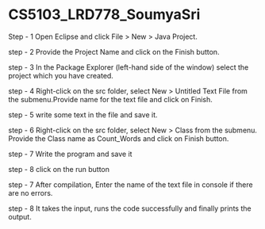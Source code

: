 # CS5103_LRD778_SoumyaSri

Step - 1
Open Eclipse and click File > New > Java Project.

step - 2
Provide the Project Name and click on the Finish button.

step - 3
In the Package Explorer (left-hand side of the window) select the project which you have created.

step - 4
Right-click on the src folder, select New > Untitled Text File from the submenu.Provide name for the text file and click on Finish.

step - 5
write some text in the file and save it.

step - 6
Right-click on the src folder, select New > Class from the submenu. Provide the Class name as Count_Words and click on Finish button.

step - 7
Write the program and save it

step - 8
click on the run button

step - 7
After compilation, Enter the name of the text file in console if there are no errors.

step - 8
It takes the input, runs the code successfully and finally prints the output.
